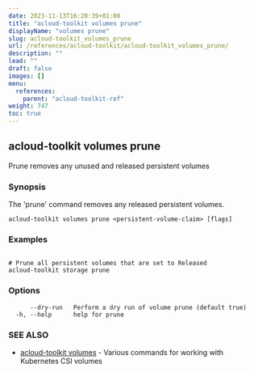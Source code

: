 ```yaml
---
date: 2023-11-13T16:20:39+01:00
title: "acloud-toolkit volumes prune"
displayName: "volumes prune"
slug: acloud-toolkit_volumes_prune
url: /references/acloud-toolkit/acloud-toolkit_volumes_prune/
description: ""
lead: ""
draft: false
images: []
menu:
  references:
    parent: "acloud-toolkit-ref"
weight: 747
toc: true
---
```

## acloud-toolkit volumes prune

Prune removes any unused and released persistent volumes

### Synopsis

The 'prune' command removes any released persistent volumes.

```
acloud-toolkit volumes prune <persistent-volume-claim> [flags]
```

### Examples

```

# Prune all persistent volumes that are set to Released
acloud-toolkit storage prune

```

### Options

```
      --dry-run   Perform a dry run of volume prune (default true)
  -h, --help      help for prune
```

### SEE ALSO

* [acloud-toolkit volumes](/references/acloud-toolkit/acloud-toolkit_volumes/)	 - Various commands for working with Kubernetes CSI volumes

